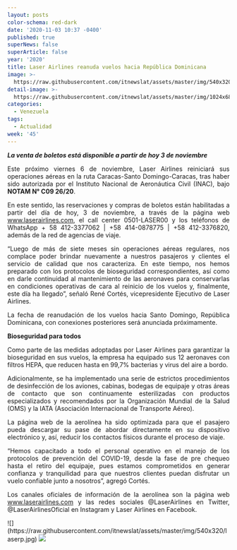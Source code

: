```yaml
---
layout: posts
color-schema: red-dark
date: '2020-11-03 10:37 -0400'
published: true
superNews: false
superArticle: false
year: '2020'
title: Laser Airlines reanuda vuelos hacia República Dominicana
image: >-
  https://raw.githubusercontent.com/itnewslat/assets/master/img/540x320/laserp.jpg
detail-image: >-
  https://raw.githubusercontent.com/itnewslat/assets/master/img/1024x680/Laserg.jpg
categories:
  - Venezuela
tags:
  - Actualidad
week: '45'
---
```

<p style="text-align: justify;"><strong><em>La venta de boletos está disponible a partir de hoy 3 de noviembre</em></strong></p>
<p style="text-align: justify;">Este próximo viernes 6 de noviembre, Laser Airlines reiniciará sus operaciones aéreas en la ruta Caracas-Santo Domingo-Caracas, tras haber sido autorizada por el Instituto Nacional de Aeronáutica Civil (INAC), bajo <strong>NOTAM N° C09 26/20</strong>.</p>
<p style="text-align: justify;">En este sentido, las reservaciones y compras de boletos están habilitadas a partir del día de hoy, 3 de noviembre, a través de la página web <a href="http://www.laserairlines.com">www.laserairlines.com</a>, el call center 0501-LASER00 y los teléfonos de WhatsApp + 58 412-3377062 | +58 414-0878775 | +58 412-3376820, además de la red de agencias de viaje.</p>
<p style="text-align: justify;">“Luego de más de siete meses sin operaciones aéreas regulares, nos complace poder brindar nuevamente a nuestros pasajeros y clientes el servicio de calidad que nos caracteriza. En este tiempo, nos hemos preparado con los protocolos de bioseguridad correspondientes, así como en darle continuidad al mantenimiento de las aeronaves para conservarlas en condiciones operativas de cara al reinicio de los vuelos y, finalmente, este día ha llegado”, señaló René Cortés, vicepresidente Ejecutivo de Laser Airlines.</p>
<p style="text-align: justify;">La fecha de reanudación de los vuelos hacia Santo Domingo, República Dominicana, con conexiones posteriores será anunciada próximamente.</p>
<p style="text-align: justify;"><strong>Bioseguridad para todos</strong></p>
<p style="text-align: justify;">Como parte de las medidas adoptadas por Laser Airlines para garantizar la bioseguridad en sus vuelos, la empresa ha equipado sus 12 aeronaves con filtros HEPA, que reducen hasta en 99,7% bacterias y virus del aire a bordo.</p>
<p style="text-align: justify;">Adicionalmente, se ha implementado una serie de estrictos procedimientos de desinfección de los aviones, cabinas, bodegas de equipaje y otras áreas de contacto que son continuamente esterilizadas con productos especializados y recomendados por la Organización Mundial de la Salud (OMS) y la IATA (Asociación Internacional de Transporte Aéreo).</p>
<p style="text-align: justify;">La página web de la aerolínea ha sido optimizada para que el pasajero pueda descargar su pase de abordar directamente en su dispositivo electrónico y, así, reducir los contactos físicos durante el proceso de viaje.</p>
<p style="text-align: justify;"> “Hemos capacitado a todo el personal operativo en el manejo de los protocolos de prevención del COVID-19, desde la fase de pre chequeo hasta el retiro del equipaje, pues estamos comprometidos en generar confianza y tranquilidad para que nuestros clientes puedan disfrutar un vuelo confiable junto a nosotros”, agregó Cortés.</p>
<p style="text-align: justify;">Los canales oficiales de información de la aerolínea son la página web <a href="http://www.laserairlines.com">www.laserairlines.com</a> y las redes sociales @LaserAirlines en Twitter, @LaserAirlinesOficial en Instagram y Laser Airlines en Facebook.</p>
![](https://raw.githubusercontent.com/itnewslat/assets/master/img/540x320/laserp.jpg)

<img src="https://tracker.metricool.com/c3po.jpg?hash=56f88a41e39ab42c063cc51676587a04"/>